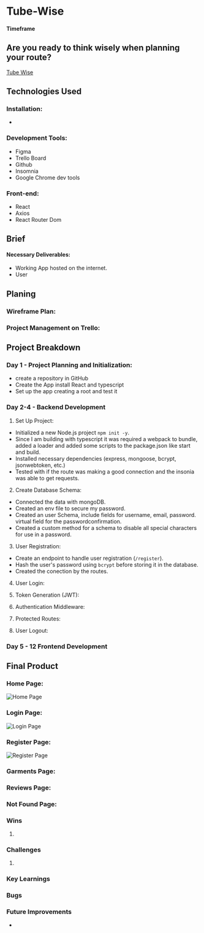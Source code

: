 # Tube-Wise



#### Timeframe




## Are you ready to think wisely when planning your route?

[Tube Wise]()


## Technologies Used

### Installation:

* 

### Development Tools:

* Figma
* Trello Board
* Github
* Insomnia 
* Google Chrome dev tools



### Front-end:

* React
* Axios
* React Router Dom



## Brief



#### Necessary Deliverables:

* Working App hosted on the internet.
* User 


## Planing



### Wireframe Plan:


### Project Management on Trello:




## Project Breakdown

### Day 1 - Project Planning and Initialization:

- create a repository in GitHub
- Create the App install React and typescript
- Set up the app creating a root and test it


### Day 2-4 - Backend Development

1. Set Up Project:
- Initialized a new Node.js project `npm init -y`.
- Since I am building with typescript it was required a webpack to bundle, added a loader and added some scripts to the package.json like start and build.
- Installed necessary dependencies (express, mongoose, bcrypt, jsonwebtoken, etc.)
- Tested with if the route was making a good connection and the insonia was able to get requests.
2. Create Database Schema:
- Connected the data with mongoDB.
- Created an env file to secure my password. 
- Created an user Schema, include fields for username, email, password. virtual field for the passwordconfirmation.
- Created a custom method for a schema to disable all special characters for use in a password.
3. User Registration:
- Create an endpoint to handle user registration (`/register`).
- Hash the user's password using `bcrypt` before storing it in the database.
- Created the conection by the routes.
4. User Login:

5. Token Generation (JWT):

6. Authentication Middleware:

7. Protected Routes:

8. User Logout:

### Day 5 - 12  Frontend Development




## Final Product

### Home Page:

![Home Page](<readmeimg/H page.png>)


### Login Page:

![Login Page](<readmeimg/L page.png>)


### Register Page:

![Register Page](<readmeimg/R page.png>)



### Garments Page:




### Reviews Page:



### Not Found Page: 




### Wins

1. 


### Challenges

1. 


### Key Learnings




### Bugs




### Future Improvements

* 